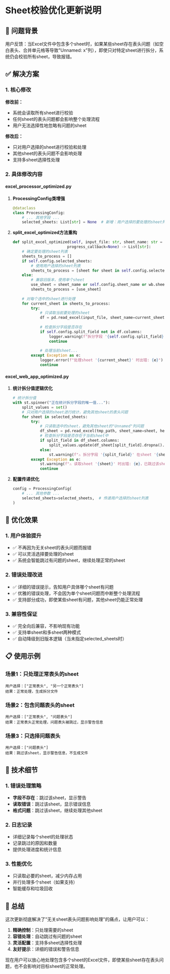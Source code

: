 # Sheet校验优化更新说明

## 🎯 问题背景

用户反馈：当Excel文件中包含多个sheet时，如果某些sheet存在表头问题（如空白表头、合并单元格等导致"Unnamed: x"列），即使只对特定sheet进行拆分，系统仍会校验所有sheet，导致报错。

## ✅ 解决方案

### 1. 核心修改

**修改前：**
- 系统会读取所有sheet进行校验
- 任何sheet的表头问题都会影响整个处理流程
- 用户无法选择性地忽略有问题的sheet

**修改后：**
- 只对用户选择的sheet进行校验和处理
- 其他sheet的表头问题不会影响处理
- 支持多sheet选择性处理

### 2. 具体修改内容

#### excel_processor_optimized.py

1. **ProcessingConfig类增强**
   ```python
   @dataclass
   class ProcessingConfig:
       # ... 其他字段 ...
       selected_sheets: List[str] = None  # 新增：用户选择的要处理的sheet列表
   ```

2. **split_excel_optimized方法重构**
   ```python
   def split_excel_optimized(self, input_file: str, sheet_name: str = None, 
                           progress_callback=None) -> List[str]:
       # 确定要处理的sheet列表
       sheets_to_process = []
       if self.config.selected_sheets:
           # 使用用户选择的sheet列表
           sheets_to_process = [sheet for sheet in self.config.selected_sheets if sheet in wb.sheetnames]
       else:
           # 兼容旧版本，使用单个sheet
           use_sheet = sheet_name or self.config.sheet_name or wb.sheetnames[0]
           sheets_to_process = [use_sheet]
       
       # 对每个选中的sheet进行处理
       for current_sheet in sheets_to_process:
           try:
               # 只读取当前要处理的sheet
               df = pd.read_excel(input_file, sheet_name=current_sheet, header=0)
               
               # 检查拆分字段是否存在
               if self.config.split_field not in df.columns:
                   logger.warning(f"拆分字段 '{self.config.split_field}' 在sheet '{current_sheet}' 中不存在，跳过该sheet")
                   continue
               
               # 处理当前sheet...
           except Exception as e:
               logger.error(f"处理sheet '{current_sheet}' 时出错: {e}")
               continue
   ```

#### excel_web_app_optimized.py

1. **统计拆分值逻辑优化**
   ```python
   # 统计拆分值
   with st.spinner("正在统计拆分字段的唯一值..."):
       split_values = set()
       # 只对用户选择的sheet进行统计，避免其他sheet的表头问题
       for sheet in selected_sheets:
           try:
               # 只读取选中的sheet，避免其他sheet的"Unnamed"列问题
               df_sheet = pd.read_excel(tmp_path, sheet_name=sheet, header=0)
               # 检查拆分字段是否存在于当前sheet中
               if split_field in df_sheet.columns:
                   split_values.update(df_sheet[split_field].dropna().unique())
               else:
                   st.warning(f"⚠️ 拆分字段 '{split_field}' 在sheet '{sheet}' 中不存在，已跳过")
           except Exception as e:
               st.warning(f"⚠️ 读取sheet '{sheet}' 时出错: {e}，已跳过该sheet")
               continue
   ```

2. **配置传递优化**
   ```python
   config = ProcessingConfig(
       # ... 其他参数 ...
       selected_sheets=selected_sheets,  # 传递用户选择的sheet列表
   )
   ```

## 🚀 优化效果

### 1. 用户体验提升
- ✅ 不再因为无关sheet的表头问题而报错
- ✅ 可以灵活选择要处理的sheet
- ✅ 系统会智能跳过有问题的sheet，继续处理正常的sheet

### 2. 错误处理改进
- ✅ 详细的错误提示，告知用户具体哪个sheet有问题
- ✅ 优雅的错误处理，不会因为单个sheet问题而中断整个处理流程
- ✅ 支持部分成功，即使某些sheet有问题，其他sheet仍能正常处理

### 3. 兼容性保证
- ✅ 完全向后兼容，不影响现有功能
- ✅ 支持单sheet和多sheet两种模式
- ✅ 自动降级到旧版本逻辑（当未指定selected_sheets时）

## 📋 使用示例

### 场景1：只处理正常表头的sheet
```
用户选择：["正常表头", "另一个正常表头"]
结果：正常处理，生成拆分文件
```

### 场景2：包含问题表头的sheet
```
用户选择：["正常表头", "问题表头"]
结果：正常表头正常处理，问题表头被跳过，显示警告信息
```

### 场景3：只选择问题表头
```
用户选择：["问题表头"]
结果：跳过该sheet，显示警告信息，不生成文件
```

## 🔧 技术细节

### 1. 错误处理策略
- **字段不存在**：跳过该sheet，显示警告
- **读取错误**：跳过该sheet，显示错误信息
- **格式问题**：跳过该sheet，继续处理其他sheet

### 2. 日志记录
- 详细记录每个sheet的处理状态
- 记录跳过的原因和数量
- 提供处理进度和统计信息

### 3. 性能优化
- 只读取必要的sheet，减少内存占用
- 并行处理多个sheet（如果支持）
- 智能缓存和垃圾回收

## 🎉 总结

这次更新彻底解决了"无关sheet表头问题影响处理"的痛点，让用户可以：

1. **精确控制**：只处理需要的sheet
2. **容错处理**：自动跳过有问题的sheet
3. **灵活配置**：支持多sheet选择性处理
4. **友好提示**：详细的错误和警告信息

现在用户可以放心地处理包含多个sheet的Excel文件，即使某些sheet存在表头问题，也不会影响对目标sheet的正常处理。 